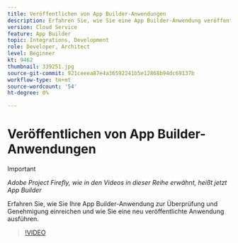```yaml
---
title: Veröffentlichen von App Builder-Anwendungen
description: Erfahren Sie, wie Sie eine App Builder-Anwendung veröffentlichen und ausführen.
version: Cloud Service
feature: App Builder
topic: Integrations, Development
role: Developer, Architect
level: Beginner
kt: 9462
thumbnail: 339251.jpg
source-git-commit: 921ceeea87e4a36592241b5e12868b94dc69137b
workflow-type: tm+mt
source-wordcount: '54'
ht-degree: 0%

---
```



# Veröffentlichen von App Builder-Anwendungen

>[!IMPORTANT]
>
> _Adobe Project Firefly, wie in den Videos in dieser Reihe erwähnt, heißt jetzt App Builder_

Erfahren Sie, wie Sie Ihre App Builder-Anwendung zur Überprüfung und Genehmigung einreichen und wie Sie eine neu veröffentlichte Anwendung ausführen.

>[!VIDEO](https://video.tv.adobe.com/v/339251/?quality=12&learn=on)
